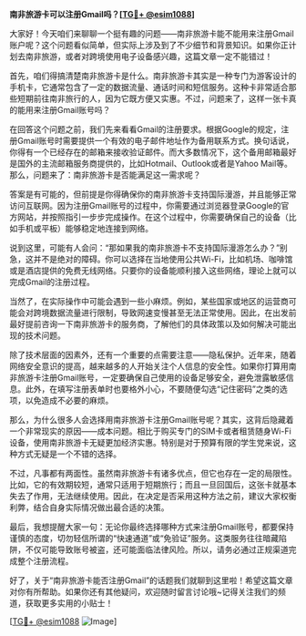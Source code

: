 **南非旅游卡可以注册Gmail吗？[[TG💪+ @esim1088](https://t.me/s/esim1088)]**

大家好！今天咱们来聊聊一个挺有趣的问题——南非旅游卡能不能用来注册Gmail账户呢？这个问题看似简单，但实际上涉及到了不少细节和背景知识。如果你正计划去南非旅游，或者对跨境使用电子设备感兴趣，这篇文章一定不能错过！

首先，咱们得搞清楚南非旅游卡是什么。南非旅游卡其实是一种专门为游客设计的手机卡，它通常包含了一定的数据流量、通话时间和短信服务。这种卡非常适合那些短期前往南非旅行的人，因为它既方便又实惠。不过，问题来了，这样一张卡真的能用来注册Gmail账号吗？

在回答这个问题之前，我们先来看看Gmail的注册要求。根据Google的规定，注册Gmail账号时需要提供一个有效的电子邮件地址作为备用联系方式。换句话说，你得有一个已经存在的邮箱来接收验证邮件。而大多数情况下，这个备用邮箱最好是国外的主流邮箱服务商提供的，比如Hotmail、Outlook或者是Yahoo Mail等。那么，问题来了：南非旅游卡是否能满足这一需求呢？

答案是有可能的，但前提是你得确保你的南非旅游卡支持国际漫游，并且能够正常访问互联网。因为注册Gmail账号的过程中，你需要通过浏览器登录Google的官方网站，并按照指引一步步完成操作。在这个过程中，你需要确保自己的设备（比如手机或平板）能够稳定地连接到网络。

说到这里，可能有人会问：“那如果我的南非旅游卡不支持国际漫游怎么办？”别急，这并不是绝对的障碍。你可以选择在当地使用公共Wi-Fi，比如机场、咖啡馆或是酒店提供的免费无线网络。只要你的设备能顺利接入这些网络，理论上就可以完成Gmail的注册过程。

当然了，在实际操作中可能会遇到一些小麻烦。例如，某些国家或地区的运营商可能会对跨境数据流量进行限制，导致网速变慢甚至无法正常使用。因此，在出发前最好提前咨询一下南非旅游卡的服务商，了解他们的具体政策以及如何解决可能出现的技术问题。

除了技术层面的因素外，还有一个重要的点需要注意——隐私保护。近年来，随着网络安全意识的提高，越来越多的人开始关注个人信息的安全性。如果你打算用南非旅游卡注册Gmail账号，一定要确保自己使用的设备足够安全，避免泄露敏感信息。此外，在填写注册表单时也要格外小心，不要随便勾选“记住密码”之类的选项，以免造成不必要的麻烦。

那么，为什么很多人会选择用南非旅游卡注册Gmail账号呢？其实，这背后隐藏着一个非常现实的原因——成本问题。相比于购买专门的SIM卡或者租赁随身Wi-Fi设备，使用南非旅游卡无疑更加经济实惠。特别是对于预算有限的学生党来说，这种方式无疑是一个不错的选择。

不过，凡事都有两面性。虽然南非旅游卡有诸多优点，但它也存在一定的局限性。比如，它的有效期较短，通常只适用于短期旅行；而且一旦回国后，这张卡就基本失去了作用，无法继续使用。因此，在决定是否采用这种方法之前，建议大家权衡利弊，结合自身实际情况做出最合适的决策。

最后，我想提醒大家一句：无论你最终选择哪种方式来注册Gmail账号，都要保持谨慎的态度，切勿轻信所谓的“快速通道”或“免验证”服务。这类服务往往暗藏陷阱，不仅可能导致账号被盗，还可能面临法律风险。所以，请务必通过正规渠道完成整个注册流程。

好了，关于“南非旅游卡能否注册Gmail”的话题我们就聊到这里啦！希望这篇文章对你有所帮助。如果你还有其他疑问，欢迎随时留言讨论哦~记得关注我们的频道，获取更多实用的小贴士！

[[TG💪+ @esim1088](https://t.me/s/esim1088) ![Image](https://i.postimg.cc/4NQfJmqS/Snipaste-2025-05-13-00-14-12.png)]
